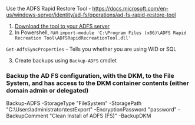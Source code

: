 Use the ADFS Rapid Restore Tool - https://docs.microsoft.com/en-us/windows-server/identity/ad-fs/operations/ad-fs-rapid-restore-tool
1. [Download the tool to your ADFS server](https://www.microsoft.com/en-us/download/details.aspx?id=56569)
2. In Powershell, run `import-module 'C:\Program Files (x86)\ADFS Rapid Recreation Tool\ADFSRapidRecreationTool.dll'`

`Get-AdfsSyncProperties` - Tells you whether you are using WID or SQL

3. Create backups using `Backup-ADFS` cmdlet

### Backup the AD FS configuration, with the DKM, to the File System, and has access to the DKM container contents (either domain admin or delegated)
Backup-ADFS -StorageType "FileSystem" -StoragePath "C:\Users\administrator\testExport\" -EncryptionPassword "password" -BackupComment "Clean Install of ADFS (FS)" -BackupDKM

